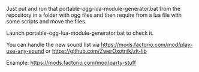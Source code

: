 Just put and run that portable-ogg-lua-module-generator.bat from the repository in a folder with ogg files and then require from a lua file with some scripts and move the files.

Launch portable-ogg-lua-module-generator.bat to check it.

You can handle the new sound list via
https://mods.factorio.com/mod/play-use-any-sound
or https://github.com/ZwerOxotnik/zk-lib

Example: https://mods.factorio.com/mod/party-stuff